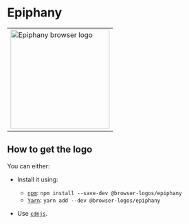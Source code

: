Epiphany
========

<!-- markdownlint-disable line-length no-inline-html -->
<table>
    <tr height=240>
        <td>
            <a href="https://github.com/alrra/browser-logos/tree/a89af572254c37ccb92d6e01d1f2390032be4462/src/archive/epiphany">
                <img width=230 src="https://raw.githubusercontent.com/alrra/browser-logos/a89af572254c37ccb92d6e01d1f2390032be4462/src/archive/epiphany/epiphany.svg?sanitize=true" alt="Epiphany browser logo">
            </a>
        </td>
    </tr>
</table>
<!-- markdownlint-enable line-length no-inline-html -->

How to get the logo
-------------------

You can either:

* Install it using:

  * [`npm`][npm]: `npm install --save-dev @browser-logos/epiphany`
  * [`Yarn`][yarn]: `yarn add --dev @browser-logos/epiphany`

* Use [`cdnjs`][cdnjs].

<!-- Link labels: -->

[cdnjs]: https://cdnjs.com/libraries/browser-logos
[npm]: https://www.npmjs.com/
[yarn]: https://yarnpkg.com/
